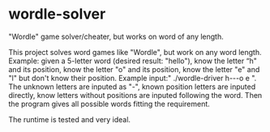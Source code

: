 # wordle-solver
"Wordle" game solver/cheater, but works on word of any length.

This project solves word games like "Wordle", but work on any word length.
Example: given a 5-letter word (desired result: "hello"), know the letter “h" and its position, know the letter "o" and its position, know the letter "e" and "l" but don't know their position. Example input:" ./wordle-driver h---o e ". The unknown letters are inputed as "-", known position letters are inputed directly, know letters without positions are inputed following the word.
Then the program gives all possible words fitting the requirement.

The runtime is tested and very ideal.
